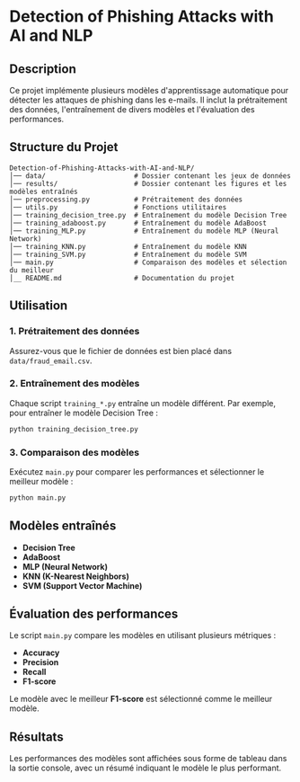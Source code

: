 # Detection of Phishing Attacks with AI and NLP

## Description
Ce projet implémente plusieurs modèles d'apprentissage automatique pour détecter les attaques de phishing dans les e-mails. Il inclut la prétraitement des données, l'entraînement de divers modèles et l'évaluation des performances.

## Structure du Projet
```
Detection-of-Phishing-Attacks-with-AI-and-NLP/
│── data/                      # Dossier contenant les jeux de données
│── results/                   # Dossier contenant les figures et les modèles entraînés
│── preprocessing.py           # Prétraitement des données
│── utils.py                   # Fonctions utilitaires
│── training_decision_tree.py  # Entraînement du modèle Decision Tree
│── training_adaboost.py       # Entraînement du modèle AdaBoost
│── training_MLP.py            # Entraînement du modèle MLP (Neural Network)
│── training_KNN.py            # Entraînement du modèle KNN
│── training_SVM.py            # Entraînement du modèle SVM
│── main.py                    # Comparaison des modèles et sélection du meilleur
│__ README.md                  # Documentation du projet
```


## Utilisation
### 1. Prétraitement des données
Assurez-vous que le fichier de données est bien placé dans `data/fraud_email.csv`.

### 2. Entraînement des modèles
Chaque script `training_*.py` entraîne un modèle différent. Par exemple, pour entraîner le modèle Decision Tree :
```bash
python training_decision_tree.py
```

### 3. Comparaison des modèles
Exécutez `main.py` pour comparer les performances et sélectionner le meilleur modèle :
```bash
python main.py
```

## Modèles entraînés
- **Decision Tree**
- **AdaBoost**
- **MLP (Neural Network)**
- **KNN (K-Nearest Neighbors)**
- **SVM (Support Vector Machine)**

## Évaluation des performances
Le script `main.py` compare les modèles en utilisant plusieurs métriques :
- **Accuracy**
- **Precision**
- **Recall**
- **F1-score**

Le modèle avec le meilleur **F1-score** est sélectionné comme le meilleur modèle.

## Résultats
Les performances des modèles sont affichées sous forme de tableau dans la sortie console, avec un résumé indiquant le modèle le plus performant.
